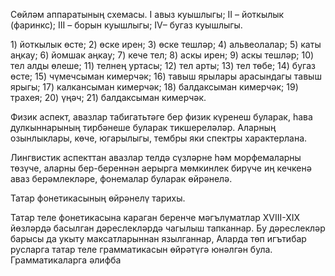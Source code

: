 Сөйләм аппаратының схемасы. І авыз куышлыгы; II – йоткылык (фаринкс); III – борын куышлыгы; IV– бугаз куышлыгы.

<figure data-bbox="[300, 100, 700, 512]" data-page="13"></figure>

1\) йоткылык өсте; 2\) өске ирен; 3\) өске тешләр; 4\) альвеолалар; 5\) каты аңкау; 6\) йомшак аңкау; 7\) кече тел; 8\) аскы ирен; 9\) аскы тешләр; 10\) тел алды өлеше; 11\) телнең уртасы; 12\) тел арты; 13\) тел төбе; 14\) бугаз өсте; 15\) чүмечсыман кимерчәк; 16\) тавыш ярылары арасындагы тавыш ярыгы; 17\) калкансыман кимерчәк; 18\) балдаксыман кимерчәк; 19\) трахея; 20\) үңәч; 21\) балдаксыман кимерчәк.

Физик аспект, авазлар табигатьтәге бер физик күренеш буларак, һава дулкыннарының тирбәнеше буларак тикшереләләр. Аларның озынлыклары, көче, югарылыгы, тембры яки спектры характерлана.

Лингвистик аспекттан авазлар телдә сүзләрне һәм морфемаларны төзүче, аларны бер-береннән аерырга мөмкинлек бирүче иң кечкенә аваз берәмлекләре, фонемалар буларак өйрәнелә.

Татар фонетикасының өйрәнелү тарихы.

Татар теле фонетикасына караган беренче мәгълүматлар XVIII-XIX йөзләрдә басылган дәреслекләрдә чагылыш тапканнар. Бу дәреслекләр барысы да укыту максатларыннан язылганнар, Аларда төп игътибар русларга татар теле грамматикасын өйрәтүгә юнәлгән була. Грамматикаларга әлифба